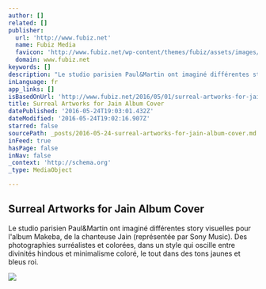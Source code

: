 ```yaml
---
author: []
related: []
publisher:
  url: 'http://www.fubiz.net'
  name: Fubiz Media
  favicon: 'http://www.fubiz.net/wp-content/themes/fubiz/assets/images/favicons/news-32x32.png'
  domain: www.fubiz.net
keywords: []
description: "Le studio parisien Paul&Martin ont imaginé différentes story visuelles pour l'album Makeba, de la chanteuse Jain (représentée par Sony Music). Des photographies surréalistes et colorées, dans un style qui oscille entre divinités hindous et minimalisme coloré, le tout dans des tons jaunes et bleus roi."
inLanguage: fr
app_links: []
isBasedOnUrl: 'http://www.fubiz.net/2016/05/01/surreal-artworks-for-jain-album-cover/'
title: Surreal Artworks for Jain Album Cover
datePublished: '2016-05-24T19:03:01.432Z'
dateModified: '2016-05-24T19:02:16.907Z'
starred: false
sourcePath: _posts/2016-05-24-surreal-artworks-for-jain-album-cover.md
inFeed: true
hasPage: false
inNav: false
_context: 'http://schema.org'
_type: MediaObject

---
```

<article style=""><h1>Surreal Artworks for Jain Album Cover</h1><p>Le studio parisien Paul&amp;Martin ont imaginé différentes story visuelles pour l'album Makeba, de la chanteuse Jain (représentée par Sony Music). Des photographies surréalistes et colorées, dans un style qui oscille entre divinités hindous et minimalisme coloré, le tout dans des tons jaunes et bleus roi.</p><img src="http://www.fubiz.net/wp-content/uploads/2016/04/surrealartworksforjainalbumcover-0-639x0.png" /></article>